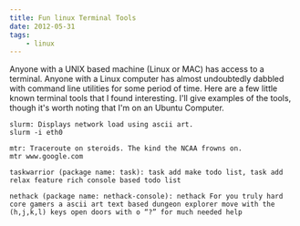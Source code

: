 ```yaml
---
title: Fun linux Terminal Tools
date: 2012-05-31
tags:
    - linux
---
```

Anyone with a UNIX based machine (Linux or MAC) has access to a terminal. Anyone with a Linux computer has almost undoubtedly dabbled with command line utilities for some period of time. Here are a few little known terminal tools that I found interesting. I'll give examples of the tools, though it's worth noting that I'm on an Ubuntu Computer.

```
slurm: Displays network load using ascii art. 
slurm -i eth0 
```

```
mtr: Traceroute on steroids. The kind the NCAA frowns on.
mtr www.google.com 
```

```
taskwarrior (package name: task): task add make todo list, task add relax feature rich console based todo list
```

```
nethack (package name: nethack-console): nethack For you truly hard core gamers a ascii art text based dungeon explorer move with the (h,j,k,l) keys open doors with o “?” for much needed help
```
